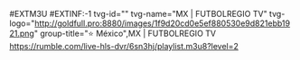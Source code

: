 #EXTM3U
#EXTINF:-1 tvg-id="" tvg-name="MX | FUTBOLREGIO TV" tvg-logo="http://goldfull.pro:8880/images/1f9d20cd0e5ef880530e9d821ebb1921.png" group-title="⭐️ México",MX | FUTBOLREGIO TV
https://rumble.com/live-hls-dvr/6sn3hj/playlist.m3u8?level=2
